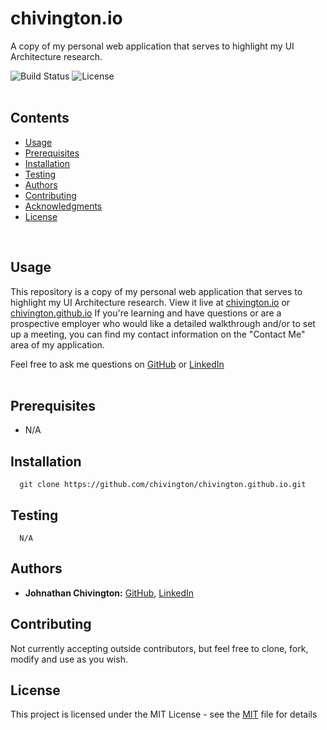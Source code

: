 <!-- <p align="center">
  <img width='350' height='350' src='https://github.com/chivington/chivington.github.io/blob/master/imgs/win.jpg' alt='Image of Me' />
</p> -->

# chivington.io
A copy of my personal web application that serves to highlight my UI Architecture research.

![Build Status](https://img.shields.io/badge/build-Stable-green.svg)
![License](https://img.shields.io/badge/license-MIT-green.svg)
<br/><br/>

## Contents
* [Usage](https://github.com/chivington/chivington.io/tree/master#usage)
* [Prerequisites](https://github.com/chivington/chivington.io/tree/master#prerequisites)
* [Installation](https://github.com/chivington/chivington.io/tree/master#installation)
* [Testing](https://github.com/chivington/chivington.io/tree/master#testing)
* [Authors](https://github.com/chivington/chivington.io/tree/master#authors)
* [Contributing](https://github.com/chivington/chivington.io/tree/master#contributing)
* [Acknowledgments](https://github.com/chivington/chivington.io/tree/master#acknowledgments)
* [License](https://github.com/chivington/chivington.io/tree/master#license)
<br/>

## Usage
This repository is a copy of my personal web application that serves to highlight my UI Architecture research. View it live at [chivington.io](https://chivington.io) or [chivington.github.io](https://chivington.github.io) If you're learning and have questions or are a prospective employer who would like a detailed walkthrough and/or to set up a meeting, you can find my contact information on the "Contact Me" area of my application.

Feel free to ask me questions on [GitHub](https://github.com/chivington) or [LinkedIn](https://www.linkedin.com/in/johnathan-chivington/)
<br/><br/>

## Prerequisites
  * N/A

## Installation
```
  git clone https://github.com/chivington/chivington.github.io.git
```

## Testing
```
  N/A
```

## Authors
* **Johnathan Chivington:** [GitHub](https://github.com/chivington), [LinkedIn](https://www.linkedin.com/in/johnathan-chivington/)

## Contributing
Not currently accepting outside contributors, but feel free to clone, fork, modify and use as you wish.

<!-- ## Acknowledgments
   * N/A -->

## License
This project is licensed under the MIT License - see the [MIT](https://github.com/chivington/chivington.io/tree/master/blob/master/LICENSE) file for details
<br/><br/>
